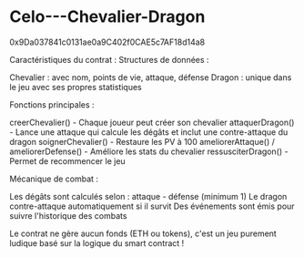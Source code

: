 # Celo---Chevalier-Dragon

0x9Da037841c0131ae0a9C402f0CAE5c7AF18d14a8

Caractéristiques du contrat :
Structures de données :

Chevalier : avec nom, points de vie, attaque, défense
Dragon : unique dans le jeu avec ses propres statistiques

Fonctions principales :

creerChevalier() - Chaque joueur peut créer son chevalier
attaquerDragon() - Lance une attaque qui calcule les dégâts et inclut une contre-attaque du dragon
soignerChevalier() - Restaure les PV à 100
ameliorerAttaque() / ameliorerDefense() - Améliore les stats du chevalier
ressusciterDragon() - Permet de recommencer le jeu

Mécanique de combat :

Les dégâts sont calculés selon : attaque - défense (minimum 1)
Le dragon contre-attaque automatiquement si il survit
Des événements sont émis pour suivre l'historique des combats

Le contrat ne gère aucun fonds (ETH ou tokens), c'est un jeu purement ludique basé sur la logique du smart contract !
